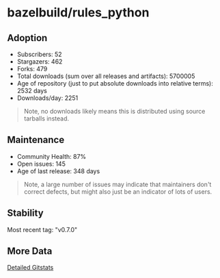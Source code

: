 # bazelbuild/rules_python

## Adoption

- Subscribers: 52
- Stargazers: 462
- Forks: 479
- Total downloads (sum over all releases and artifacts): 5700005
- Age of repository (just to put absolute downloads into relative terms): 2532 days
- Downloads/day: 2251

> Note, no downloads likely means this is distributed using source tarballs instead.

## Maintenance

- Community Health: 87%
- Open issues: 145
- Age of last release: 348 days

> Note, a large number of issues may indicate that maintainers don't correct defects, but might also
> just be an indicator of lots of users.

## Stability

Most recent tag: "v0.7.0"

## More Data

[Detailed Gitstats](/bazel-catalog/gitstats/bazelbuild/rules_python)

